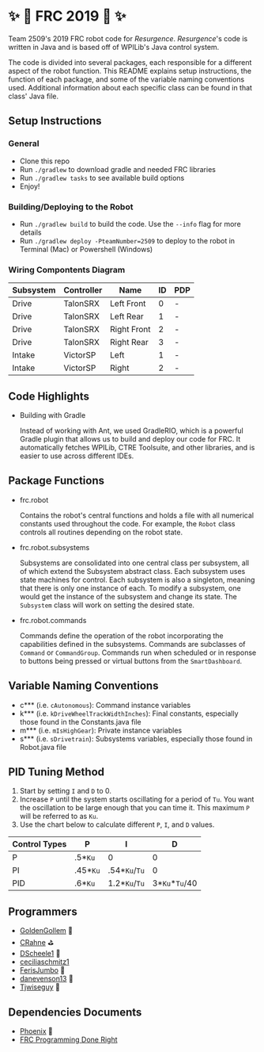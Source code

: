 # :sparkles: :rocket: FRC 2019 :rocket: :sparkles:

Team 2509's 2019 FRC robot code for *Resurgence*. *Resurgence*'s code is written in Java and is based off of WPILib's Java control system.

The code is divided into several packages, each responsible for a different aspect of the robot function. This README explains setup instructions, the function of each package, and some of the variable naming conventions used. Additional information about each specific class can be found in that class' Java file.

## Setup Instructions

### General
- Clone this repo
- Run `./gradlew` to download gradle and needed FRC libraries
- Run `./gradlew tasks` to see available build options
- Enjoy!

### Building/Deploying to the Robot
- Run `./gradlew build` to build the code. Use the `--info` flag for more details
- Run `./gradlew deploy -PteamNumber=2509` to deploy to the robot in Terminal (Mac) or Powershell (Windows)

### Wiring Compontents Diagram

Subsystem | Controller | Name | ID | PDP |
--------- | ---------- | ---- | -- | ---|
Drive     | TalonSRX   | Left Front | 0  | - |
Drive     | TalonSRX   | Left Rear | 1  | - |
Drive     | TalonSRX   | Right Front | 2  | - |
Drive     | TalonSRX   | Right Rear | 3  | - |
Intake    | VictorSP   | Left | 1 | - |
Intake    | VictorSP   | Right | 2 | - |


## Code Highlights

- Building with Gradle

	Instead of working with Ant, we used GradleRIO, which is a powerful Gradle plugin that allows us to build and deploy our code for FRC. It automatically fetches WPILib, CTRE Toolsuite, and other libraries, and is easier to use across different IDEs. 
<!--

- Path following with a nonlinear feedback controller and splines

	To control autonomous driving, the robot utilizes a [nonlinear feedback controller](src/main/java/com/team2509/frc2019/planners/DriveMotionPlanner.java#L263) and drives paths constructed of [quintic Hermite splines](src/main/java/com/team2509/lib/spline/QuinticHermiteSpline.java).

- Path generation and visualization via Java app

	Cheesy Path, a Java webapp, allows a user to quickly and easily create and visualize autonomous paths. It is located in the [`src/main/webapp`](src/main/webapp) directory and the [com.team2509.path](src/main/java/com/team2509/path) package.  Run with `./gradlew tomcatRunWar` and open [`http://localhost:8080`](http://localhost:8080). To stop the server, run `./gradlew tomcatStop`.

- Self-test modes for each subsystem

	Each subsystem contains a [`checkSystem()`](src/main/java/com/team2509/frc2019/subsystems/Drive.java#L464) method that tests motor output currents and RPMs. These self tests allow us to quickly verify that all motors are working properly.

- Scale detection

	[Cheesy Vision 2.0](dash/CheesyVision2.py) is a Python app that uses OpenCV to track the angle of the scale. The app is meant to be run on the driver station computer and uses an external USB webcam pointed through the driver station glass at the scale. This allows us to set our elevator to the right height during autonomous and prevent wasting time by raising it higher than necessary, which we found was needed to complete a 4 cube auto within the time limit.

- Lidar Processing

	Even though this was not used on the final iteration of our robot code, we are still releasing our lidar processing code. This consisted of ICP algorithms to detect the scale within the points detected and sent by the [Slamtec RPLIDAR A2](http://www.slamtec.com/en/support#rplidar-a2) and can be found in the [`frc.robot.lidar`](src/main/java/com/team2509/frc2019/lidar) package. Our RPLIDAR driver can be found [here](https://github.com/Team2509/rplidar_sdk).
-->

## Package Functions
- frc.robot

	Contains the robot's central functions and holds a file with all numerical constants used throughout the code. For example, the `Robot` class controls all routines depending on the robot state.

<!--

- frc.robot.auto

	Handles the execution of autonomous routines and contains the `actions`, `creators`, and `modes` packages.
	
- frc.robot.auto.actions

	Contains all actions used during the autonomous period, which all share a common interface, [`Action`](src/main/java/com/team2509/frc2019/auto/actions/Action.java) (also in this package). Examples include shooting cubes, driving a trajectory, or moving the elevator. Routines interact with the Subsystems, which interact with the hardware.

- frc.robot.auto.creators

	Contains all the auto mode creators, which select the correct auto mode to run based on user input and FMS data.
	
- frc.robot.auto.modes
	
	Contains all autonomous modes. Autonomous modes consist of a list of autonomous actions executed in a certain order.

- frc.robot.controlboard
	
	Contains all the code for the different control boards. This allows any combination of driver station joysticks, button board, and Xbox Controllers to be used for both driving and operating. These are controlled by booleans in `Constants.java`.

- frc.robot.lidar

	Contains classes that are used to communicate with the Slamtec RPLIDAR A2 and to store and process points sent by the lidar.

- frc.robot.lidar.icp

	Contains the algorithms for processing points sent by the lidar.
	
- frc.robot.loops

	Loops are routines that run periodically on the robot, such as calculating robot pose, processing vision feedback, or updating subsystems. All loops implement the `Loop` interface and are handled (started, stopped, added) by the `Looper` class, which runs at 200 Hz.
    The `Robot` class has one main looper, `mEnabledLooper`, that runs all loops when the robot is enabled.
	
- frc.robot.paths

    Contains the generator for all of the trajectories that the robot drives during autonomous period.

- frc.robot.planners

	Loops are routines that run periodically on the robot, such as calculating robot pose, processing vision feedback, or updating subsystems. All loops implement the `Loop` interface and are handled (started, stopped, added) by the `Looper` class, which runs at 200 Hz.
	The `Robot` class has one main looper, `mEnabledLooper`, that runs all loops when the robot is enabled.

- frc.robot.statemachines

    Contains the state machines for the intake and overall superstructure.

- frc.robot.states

    Contains states and other classes used in the subsystem and state machine classes.
-->
- frc.robot.subsystems
	
	Subsystems are consolidated into one central class per subsystem, all of which extend the Subsystem abstract class. Each subsystem uses state machines for control.
	Each subsystem is also a singleton, meaning that there is only one instance of each. To modify a subsystem, one would get the instance of the subsystem and change its state. The `Subsystem` class will work on setting the desired state.

- frc.robot.commands

	Commands define the operation of the robot incorporating the capabilities defined in the subsystems. Commands are subclasses of `Command` or `CommandGroup`. Commands run when scheduled or in response to buttons being pressed or virtual buttons from the `SmartDashboard`.


<!--	

- com.team2509.lib.drivers

    Contains a set of custom classes for TalonSRXs.
	
- com.team2509.lib.geometry

    Contains a set of classes that represent various geometric entities.
	
- com.team2509.lib.physics

    Contains classes that model DC motor transmissions and differential drive characterization.

- com.team2509.lib.spline

    Contains the code for generating and optimizing splines.

- com.team2509.lib.trajectory

    Contains classes for following and storing trajectories.

- com.team2509.lib.trajectory.timing

	Contains classes for fitting trajectories with time profiles.

- com.team2509.lib.util

    A collection of assorted utilities classes used in the robot code. Check each file for more information.
-->

## Variable Naming Conventions
- c*** (i.e. `cAutonomous`): Command instance variables
- k*** (i.e. `kDriveWheelTrackWidthInches`): Final constants, especially those found in the Constants.java file
- m*** (i.e. `mIsHighGear`): Private instance variables
- s*** (i.e. `sDrivetrain`): Subsystems variables, especially those found in Robot.java file

## PID Tuning Method
1. Start by setting `I` and `D` to 0.
2. Increase `P` until the system starts oscillating for a period of `Tu`. You want the oscillation to be large enough that you can time it. This maximum `P` will be referred to as `Ku`.
3. Use the chart below to calculate different `P`, `I`, and `D` values.

Control Types | P | I | D |
------------- | - | - | - |
P | .5*`Ku` | 0 | 0 |
PI | .45*`Ku` | .54*`Ku`/`Tu` | 0 |
PID | .6*`Ku` | 1.2*`Ku`/`Tu` |	3*`Ku`*`Tu`/40 |


## Programmers
* [GoldenGollem](https://github.com/GoldenGollem) :space_invader:
* [CRahne](https://github.com/CRahne) :golf:
* [DScheele1](https://github.com/DScheele1) :tea:
* [ceciliaschmitz1](https://github.com/ceciliaschmitz1)
* [FerisJumbo](https://github.com/FerisJumbo) :ferris_wheel:
* [danevenson13](https://github.com/danevenson13) :muscle:
* [Tjwiseguy](https://github.com/Tjwiseguy) :tiger:

## Dependencies Documents
* [Phoenix](https://phoenix-documentation.readthedocs.io/en/latest/index.html#) :chicken:
* [FRC Programming Done Right](https://frc-pdr.readthedocs.io/en/latest/index.html)